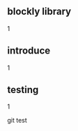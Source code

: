 blockly library
---------------------------
1

introduce
----------------------------
1

testing
---------------------------
1

git test